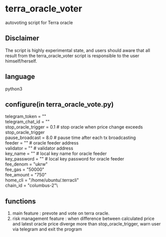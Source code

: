 # terra_oracle_voter
autovoting script for Terra oracle

## Disclaimer
The script is highly experimental state, and users should aware that all result from the terra_oracle_voter script is responsible to the user himself/herself.

## language
python3

## configure(in terra_oracle_vote.py)
telegram_token = ""\
telegram_chat_id = ""\
stop_oracle_trigger = 0.1 # stop oracle when price change exceeds stop_oracle_trigger\
pause_broadcast = 8.0 # pause time after each tx broadcasting\
feeder = "" # oracle feeder address\
validator = "" # validator address\
key_name = "" # local key name for oracle feeder\
key_password = "" # local key password for oracle feeder\
fee_denom = "ukrw"\
fee_gas = "50000"\
fee_amount = "750"\
home_cli = "/home/ubuntu/.terracli"\
chain_id = "columbus-2"\

## functions
1. main feature : prevote and vote on terra oracle.
2. risk management feature : when difference between calculated price and latest oracle price diverge more than stop_oracle_trigger, warn user via telegram and exit the program
